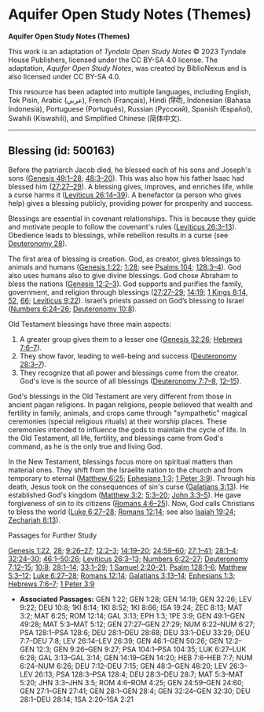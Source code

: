 # Aquifer Open Study Notes (Themes)

**Aquifer Open Study Notes (Themes)**

This work is an adaptation of *Tyndale Open Study Notes* © 2023 Tyndale House Publishers, licensed under the CC BY\-SA 4\.0 license. The adaptation, *Aquifer Open Study Notes*, was created by BiblioNexus and is also licensed under CC BY\-SA 4\.0\.

This resource has been adapted into multiple languages, including English, Tok Pisin, Arabic (عربي), French (Français), Hindi (हिंदी), Indonesian (Bahasa Indonesia), Portuguese (Português), Russian (Русский), Spanish (Español), Swahili (Kiswahili), and Simplified Chinese (简体中文).



--------------------------------

## Blessing (id: 500163)

Before the patriarch Jacob died, he blessed each of his sons and Joseph's sons ([Genesis 49:1–28](https://ref.ly/Gen49:1-Gen49:28); [48:3–20](https://ref.ly/Gen48:3-Gen48:20)). This was also how his father Isaac had blessed him ([27:27–29](https://ref.ly/Gen27:27-Gen27:29)). A blessing gives, improves, and enriches life, while a curse harms it ([Leviticus 26:14–39](https://ref.ly/Lev26:14-Lev26:39)). A benefactor (a person who gives help) gives a blessing publicly, providing power for prosperity and success. 

Blessings are essential in covenant relationships. This is because they guide and motivate people to follow the covenant's rules ([Leviticus 26:3–13](https://ref.ly/Lev26:3-Lev26:13)). Obedience leads to blessings, while rebellion results in a curse (see [Deuteronomy 28](https://ref.ly/Deut28:1-Deut28:68)).

The first area of blessing is creation. God, as creator, gives blessings to animals and humans ([Genesis 1:22](https://ref.ly/Gen1:22); [1:28](https://ref.ly/Gen1:28); see [Psalms 104](https://ref.ly/Ps104:1-Ps104:35); [128:3–4](https://ref.ly/Ps128:3-Ps128:4)). God also uses humans also to give divine blessings. God chose Abraham to bless the nations ([Genesis 12:2–3](https://ref.ly/Gen12:2-Gen12:3)). God supports and purifies the family, government, and religion through blessings ([27:27–29](https://ref.ly/Gen27:27-Gen27:29); [14:19](https://ref.ly/Gen14:19); [1 Kings 8:14](https://ref.ly/1Kgs8:14), [52](https://ref.ly/1Kgs8:52), [66](https://ref.ly/1Kgs8:66); [Leviticus 9:22](https://ref.ly/Lev9:22)). Israel’s priests passed on God’s blessing to Israel ([Numbers 6:24–26](https://ref.ly/Num6:24-Num6:26); [Deuteronomy 10:8](https://ref.ly/Deut10:8)).

Old Testament blessings have three main aspects:

1. A greater group gives them to a lesser one ([Genesis 32:26](https://ref.ly/Gen32:26); [Hebrews 7:6–7](https://ref.ly/Heb7:6-Heb7:7)).
2. They show favor, leading to well\-being and success ([Deuteronomy 28:3–7](https://ref.ly/Deut28:3-Deut28:7)).
3. They recognize that all power and blessings come from the creator. God's love is the source of all blessings ([Deuteronomy 7:7–8](https://ref.ly/Deut7:7-Deut7:8), [12–15](https://ref.ly/Deut7:12-Deut7:15)).

God's blessings in the Old Testament are very different from those in ancient pagan religions. In pagan religions, people believed that wealth and fertility in family, animals, and crops came through "sympathetic" magical ceremonies (special religious rituals) at their worship places. These ceremonies intended to influence the gods to maintain the cycle of life. In the Old Testament, all life, fertility, and blessings came from God's command, as he is the only true and living God.

In the New Testament, blessings focus more on spiritual matters than material ones. They shift from the Israelite nation to the church and from temporary to eternal ([Matthew 6:25](https://ref.ly/Matt6:25); [Ephesians 1:3](https://ref.ly/Eph1:3); [1 Peter 3:9](https://ref.ly/1Pet3:9)). Through his death, Jesus took on the consequences of sin's curse ([Galatians 3:13](https://ref.ly/Gal3:13)). He established God's kingdom ([Matthew 3:2](https://ref.ly/Matt3:2); [5:3–20](https://ref.ly/Matt5:3-Matt5:20); [John 3:3–5](https://ref.ly/John3:3-John3:5)). He gave forgiveness of sin to its citizens ([Romans 4:6–25](https://ref.ly/Rom4:6-Rom4:25)). Now, God calls Christians to bless the world ([Luke 6:27–28](https://ref.ly/Luke6:27-Luke6:28); [Romans 12:14](https://ref.ly/Rom12:14); see also [Isaiah 19:24](https://ref.ly/Isa19:24); [Zechariah 8:13](https://ref.ly/Zech8:13)).

Passages for Further Study

[Genesis 1:22](https://ref.ly/Gen1:22), [28](https://ref.ly/Gen1:28); [9:26–27](https://ref.ly/Gen9:26-Gen9:27); [12:2–3](https://ref.ly/Gen12:2-Gen12:3); [14:19–20](https://ref.ly/Gen14:19-Gen14:20); [24:59–60](https://ref.ly/Gen24:59-Gen24:60); [27:1–41](https://ref.ly/Gen27:1-Gen27:41); [28:1–4](https://ref.ly/Gen28:1-Gen28:4); [32:24–30](https://ref.ly/Gen32:24-Gen32:30); [46:1–50:26](https://ref.ly/Gen46:1-Gen50:26); [Leviticus 26:3–13](https://ref.ly/Lev26:3-Lev26:13); [Numbers 6:22–27](https://ref.ly/Num6:22-Num6:27); [Deuteronomy 7:12–15](https://ref.ly/Deut7:12-Deut7:15); [10:8](https://ref.ly/Deut10:8); [28:1–14](https://ref.ly/Deut28:1-Deut28:14); [33:1–29](https://ref.ly/Deut33:1-Deut33:29); [1 Samuel 2:20–21](https://ref.ly/1Sam2:20-1Sam2:21); [Psalm 128:1–6](https://ref.ly/Ps128:1-Ps128:6); [Matthew 5:3–12](https://ref.ly/Matt5:3-Matt5:12); [Luke 6:27–28](https://ref.ly/Luke6:27-Luke6:28); [Romans 12:14](https://ref.ly/Rom12:14); [Galatians 3:13–14](https://ref.ly/Gal3:13-Gal3:14); [Ephesians 1:3](https://ref.ly/Eph1:3); [Hebrews 7:6–7](https://ref.ly/Heb7:6-Heb7:7); [1 Peter 3:9](https://ref.ly/1Pet3:9)

* **Associated Passages:** GEN 1:22; GEN 1:28; GEN 14:19; GEN 32:26; LEV 9:22; DEU 10:8; 1KI 8:14; 1KI 8:52; 1KI 8:66; ISA 19:24; ZEC 8:13; MAT 3:2; MAT 6:25; ROM 12:14; GAL 3:13; EPH 1:3; 1PE 3:9; GEN 49:1–GEN 49:28; MAT 5:3–MAT 5:12; GEN 27:27–GEN 27:29; NUM 6:22–NUM 6:27; PSA 128:1–PSA 128:6; DEU 28:1–DEU 28:68; DEU 33:1–DEU 33:29; DEU 7:7–DEU 7:8; LEV 26:14–LEV 26:39; GEN 46:1–GEN 50:26; GEN 12:2–GEN 12:3; GEN 9:26–GEN 9:27; PSA 104:1–PSA 104:35; LUK 6:27–LUK 6:28; GAL 3:13–GAL 3:14; GEN 14:19–GEN 14:20; HEB 7:6–HEB 7:7; NUM 6:24–NUM 6:26; DEU 7:12–DEU 7:15; GEN 48:3–GEN 48:20; LEV 26:3–LEV 26:13; PSA 128:3–PSA 128:4; DEU 28:3–DEU 28:7; MAT 5:3–MAT 5:20; JHN 3:3–JHN 3:5; ROM 4:6–ROM 4:25; GEN 24:59–GEN 24:60; GEN 27:1–GEN 27:41; GEN 28:1–GEN 28:4; GEN 32:24–GEN 32:30; DEU 28:1–DEU 28:14; 1SA 2:20–1SA 2:21

